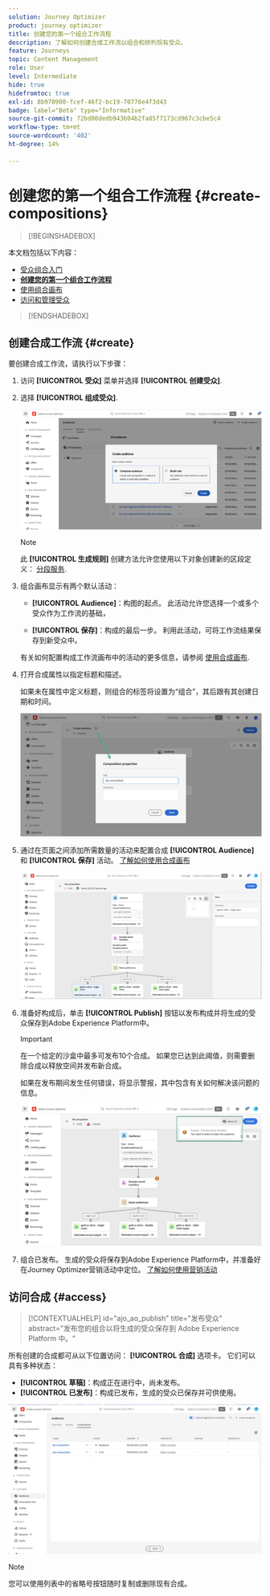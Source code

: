 ```yaml
---
solution: Journey Optimizer
product: journey optimizer
title: 创建您的第一个组合工作流程
description: 了解如何创建合成工作流以组合和排列现有受众。
feature: Journeys
topic: Content Management
role: User
level: Intermediate
hide: true
hidefromtoc: true
exl-id: 8b978900-fcef-46f2-bc19-70776e4f3d43
badge: label="Beta" type="Informative"
source-git-commit: 72bd00dedb943604b2fa85f7173cd967c3cbe5c4
workflow-type: tm+mt
source-wordcount: '402'
ht-degree: 14%

---
```


# 创建您的第一个组合工作流程 {#create-compositions}

>[!BEGINSHADEBOX]

本文档包括以下内容：

* [受众组合入门](get-started-audience-orchestration.md)
* **[创建您的第一个组合工作流程](create-compositions.md)**
* [使用组合画布](composition-canvas.md)
* [访问和管理受众](access-audiences.md)

>[!ENDSHADEBOX]

## 创建合成工作流 {#create}

要创建合成工作流，请执行以下步骤：

1. 访问 **[!UICONTROL 受众]** 菜单并选择 **[!UICONTROL 创建受众]**.

1. 选择 **[!UICONTROL 组成受众]**.

   ![](assets/audiences-create.png)

   >[!NOTE]
   >
   >此 **[!UICONTROL 生成规则]** 创建方法允许您使用以下对象创建新的区段定义： [分段服务](https://experienceleague.adobe.com/docs/experience-platform/segmentation/ui/overview.html).

1. 组合画布显示有两个默认活动：

   * **[!UICONTROL Audience]**：构图的起点。 此活动允许您选择一个或多个受众作为工作流的基础，

   * **[!UICONTROL 保存]**：构成的最后一步。 利用此活动，可将工作流结果保存到新受众中。

   有关如何配置构成工作流画布中的活动的更多信息，请参阅 [使用合成画布](composition-canvas.md).

1. 打开合成属性以指定标题和描述。

   如果未在属性中定义标题，则组合的标签将设置为“组合”，其后跟有其创建日期和时间。

   ![](assets/audiences-properties.png)

1. 通过在页面之间添加所需数量的活动来配置合成 **[!UICONTROL Audience]** 和 **[!UICONTROL 保存]** 活动。 [了解如何使用合成画布](composition-canvas.md)

   ![](assets/audiences-publish.png)

1. 准备好构成后，单击 **[!UICONTROL Publish]** 按钮以发布构成并将生成的受众保存到Adobe Experience Platform中。

   >[!IMPORTANT]
   >
   >在一个给定的沙盒中最多可发布10个合成。 如果您已达到此阈值，则需要删除合成以释放空间并发布新合成。

   如果在发布期间发生任何错误，将显示警报，其中包含有关如何解决该问题的信息。

   ![](assets/audiences-alerts.png)

1. 组合已发布。 生成的受众将保存到Adobe Experience Platform中，并准备好在Journey Optimizer营销活动中定位。 [了解如何使用营销活动](../campaigns/get-started-with-campaigns.md)

## 访问合成 {#access}

>[!CONTEXTUALHELP]
>id="ajo_ao_publish"
>title="发布受众"
>abstract="发布您的组合以将生成的受众保存到 Adobe Experience Platform 中。"

所有创建的合成都可从以下位置访问： **[!UICONTROL 合成]** 选项卡。 它们可以具有多种状态：

* **[!UICONTROL 草稿]**：构成正在进行中，尚未发布。
* **[!UICONTROL 已发布]**：构成已发布，生成的受众已保存并可供使用。

![](assets/audiences-compositions.png)

>[!NOTE]
>
>您可以使用列表中的省略号按钮随时复制或删除现有合成。
